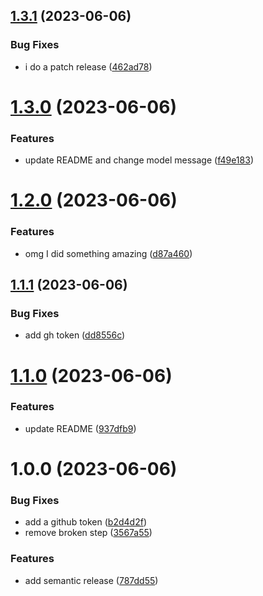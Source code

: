 ## [1.3.1](https://github.com/danielnmai/depot/compare/v1.3.0...v1.3.1) (2023-06-06)


### Bug Fixes

* i do a patch release ([462ad78](https://github.com/danielnmai/depot/commit/462ad782466e41abc379e4b2c94fed8140f01103))

# [1.3.0](https://github.com/danielnmai/depot/compare/v1.2.0...v1.3.0) (2023-06-06)


### Features

* update README and change model message ([f49e183](https://github.com/danielnmai/depot/commit/f49e1833a4f151bb39363d60066013b782735f41))

# [1.2.0](https://github.com/danielnmai/depot/compare/v1.1.1...v1.2.0) (2023-06-06)


### Features

* omg I did something amazing ([d87a460](https://github.com/danielnmai/depot/commit/d87a4607c196121113a4c8ee5370667d33116d17))

## [1.1.1](https://github.com/danielnmai/depot/compare/v1.1.0...v1.1.1) (2023-06-06)


### Bug Fixes

* add gh token ([dd8556c](https://github.com/danielnmai/depot/commit/dd8556cdda55a0e99a4a1469412baab88b8be2ad))

# [1.1.0](https://github.com/danielnmai/depot/compare/v1.0.0...v1.1.0) (2023-06-06)


### Features

* update README ([937dfb9](https://github.com/danielnmai/depot/commit/937dfb9ad0036c6e0effe9f2f812e102330b88cd))

# 1.0.0 (2023-06-06)


### Bug Fixes

* add a github token ([b2d4d2f](https://github.com/danielnmai/depot/commit/b2d4d2f8c5d28371d2f2b76460ded8370801d15c))
* remove broken step ([3567a55](https://github.com/danielnmai/depot/commit/3567a55f490ab2db01ce2b7f862d4e15d9cfa2b7))


### Features

* add semantic release ([787dd55](https://github.com/danielnmai/depot/commit/787dd55acbf28488c3bf2b3fb496f5989699cde1))

